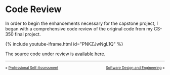 # Code Review

In order to begin the enhancements necessary for the capstone project, I began with a comprehensive code review of the original code from my CS-350 final project.

{% include youtube-iframe.html id="PNKZJwNgL1Q" %}

The source code under review is [available here](https://gist.github.com/erik-mattheis-snhu/898a4992af456976d401ecf082d4ed12).

<hr />
<p align="center">
<span style="font-size: 80%; float: left; padding-bottom: 1em;">« <a href="../">Professional Self-Assessment</a> &nbsp;</span>
<span style="font-size: 80%; float: right; padding-bottom: 1em;">&nbsp; <a href="../software-design-and-engineering">Software Design and Engineering</a> »</span>
</p>

